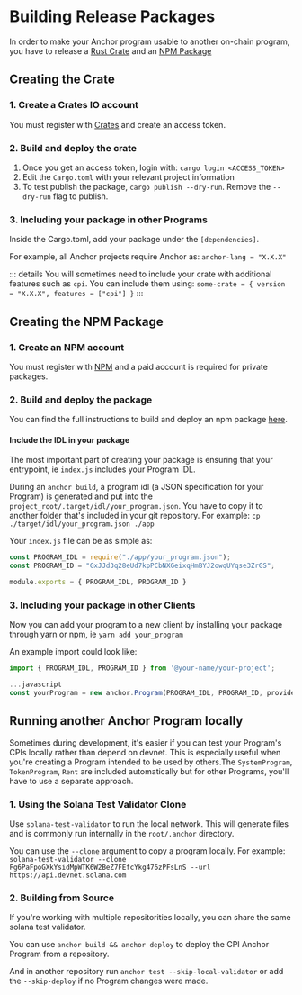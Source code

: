 # Building Release Packages

In order to make your Anchor program usable to another on-chain program, you have to release a [Rust Crate](https://crates.io/) and an [NPM Package](https://docs.npmjs.com/)

## Creating the Crate

### 1. Create a Crates IO account

You must register with [Crates](https://crates.io/) and create an access token.

### 2. Build and deploy the crate

1. Once you get an access token, login with: `cargo login <ACCESS_TOKEN>`
1. Edit the `Cargo.toml` with your relevant project information
1. To test publish the package, `cargo publish --dry-run`. Remove the `--dry-run` flag to publish.

### 3. Including your package in other Programs

Inside the Cargo.toml, add your package under the `[dependencies]`.

For example, all Anchor projects require Anchor as: `anchor-lang = "X.X.X"`

::: details
You will sometimes need to include your crate with additional features such as `cpi`.
You can include them using: `some-crate = { version = "X.X.X", features = ["cpi"] }`
:::

## Creating the NPM Package

### 1. Create an NPM account

You must register with [NPM](https://www.npmjs.com/) and a paid account is required for private packages.

### 2. Build and deploy the package

You can find the full instructions to build and deploy an npm package [here](https://docs.npmjs.com/creating-and-publishing-scoped-public-packages).

#### Include the IDL in your package

The most important part of creating your package is ensuring that your entrypoint, ie `index.js` includes your Program IDL.

During an `anchor build`, a program idl (a JSON specification for your Program) is generated and put into the `project_root/.target/idl/your_program.json`.
You have to copy it to another folder that's included in your git repository. For example: `cp ./target/idl/your_program.json ./app`

Your `index.js` file can be as simple as:
```javascript
const PROGRAM_IDL = require("./app/your_program.json");
const PROGRAM_ID = "GxJJd3q28eUd7kpPCbNXGeixqHmBYJ2owqUYqse3ZrGS";

module.exports = { PROGRAM_IDL, PROGRAM_ID }
```

### 3. Including your package in other Clients

Now you can add your program to a new client by installing your package through yarn or npm, ie `yarn add your_program`

An example import could look like:
```javascript
import { PROGRAM_IDL, PROGRAM_ID } from '@your-name/your-project';

...javascript
const yourProgram = new anchor.Program(PROGRAM_IDL, PROGRAM_ID, provider);
```

## Running another Anchor Program locally

Sometimes during development, it's easier if you can test your Program's CPIs locally rather than depend on devnet. This is especially useful when you're creating a Program intended to be used by others.The `SystemProgram`, `TokenProgram`, `Rent` are included automatically but for other Programs, you'll have to use a separate approach.

### 1. Using the Solana Test Validator Clone

Use `solana-test-validator` to run the local network. This will generate files and is commonly run internally in the `root/.anchor` directory.

You can use the `--clone` argument to copy a program locally. For example: `solana-test-validator --clone Fg6PaFpoGXkYsidMpWTK6W2BeZ7FEfcYkg476zPFsLnS --url https://api.devnet.solana.com`

### 2. Building from Source

If you're working with multiple repositorities locally, you can share the same solana test validator.

You can use `anchor build && anchor deploy` to deploy the CPI Anchor Program from a repository.

And in another repository run `anchor test --skip-local-validator` or add the `--skip-deploy` if no Program changes were made.